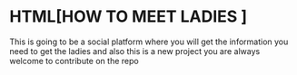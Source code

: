 # HTML[HOW TO MEET LADIES ]
 This is going to be a social platform where you will get the information you need to get the ladies and also this is a new project you are always welcome to contribute on the repo 
